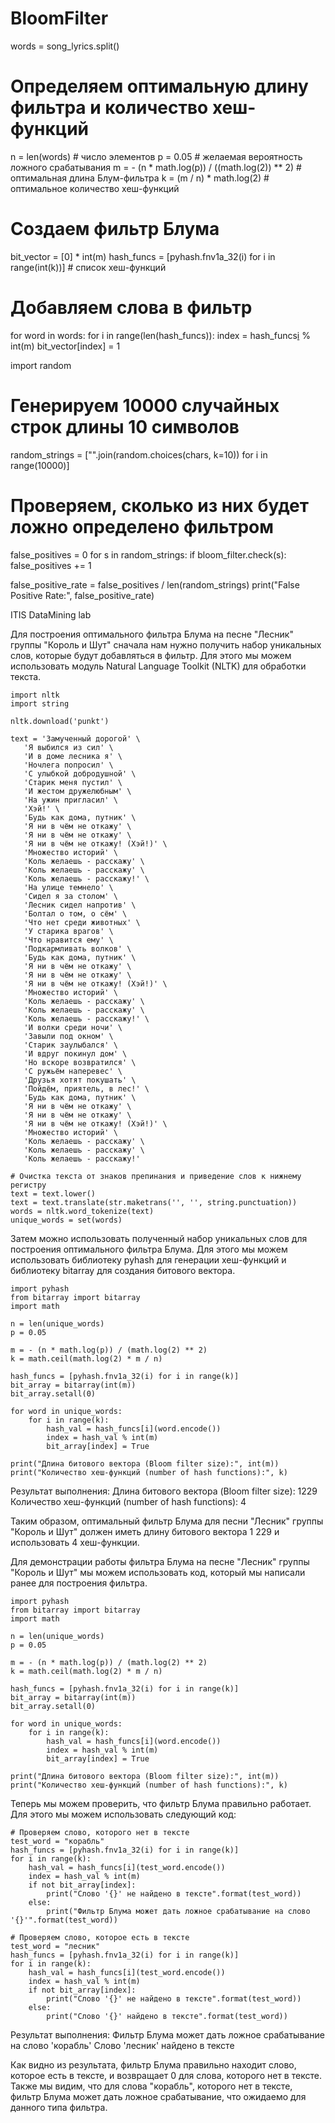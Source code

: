 # BloomFilter



words = song_lyrics.split()

# Определяем оптимальную длину фильтра и количество хеш-функций
n = len(words) # число элементов
p = 0.05 # желаемая вероятность ложного срабатывания
m = - (n * math.log(p)) / ((math.log(2)) ** 2) # оптимальная длина Блум-фильтра
k = (m / n) * math.log(2) # оптимальное количество хеш-функций

# Создаем фильтр Блума
bit_vector = [0] * int(m)
hash_funcs = [pyhash.fnv1a_32(i) for i in range(int(k))] # список хеш-функций

# Добавляем слова в фильтр
for word in words:
    for i in range(len(hash_funcs)):
        index = hash_funcs[i](word) % int(m)
        bit_vector[index] = 1
        
        
        
import random

# Генерируем 10000 случайных строк длины 10 символов
random_strings = ["".join(random.choices(chars, k=10)) for i in range(10000)]

# Проверяем, сколько из них будет ложно определено фильтром
false_positives = 0
for s in random_strings:
    if bloom_filter.check(s):
        false_positives += 1

false_positive_rate = false_positives / len(random_strings)
print("False Positive Rate:", false_positive_rate)




ITIS DataMining lab

Для построения оптимального фильтра Блума на песне "Лесник" группы "Король и Шут" сначала нам нужно получить набор уникальных слов, которые будут добавляться в фильтр. Для этого мы можем использовать модуль Natural Language Toolkit (NLTK) для обработки текста. 

    import nltk
    import string

    nltk.download('punkt')

    text = 'Замученный дорогой' \
       'Я выбился из сил' \
       'И в доме лесника я' \
       'Ночлега попросил' \
       'С улыбкой добродушной' \
       'Старик меня пустил' \
       'И жестом дружелюбным' \
       'На ужин пригласил' \
       'Хэй!' \
       'Будь как дома, путник' \
       'Я ни в чём не откажу' \
       'Я ни в чём не откажу' \
       'Я ни в чём не откажу! (Хэй!)' \
       'Множество историй' \
       'Коль желаешь - расскажу' \
       'Коль желаешь - расскажу' \
       'Коль желаешь - расскажу!' \
       'На улице темнело' \
       'Сидел я за столом' \
       'Лесник сидел напротив' \
       'Болтал о том, о сём' \
       'Что нет среди животных' \
       'У старика врагов' \
       'Что нравится ему' \
       'Подкармливать волков' \
       'Будь как дома, путник' \
       'Я ни в чём не откажу' \
       'Я ни в чём не откажу' \
       'Я ни в чём не откажу! (Хэй!)' \
       'Множество историй' \
       'Коль желаешь - расскажу' \
       'Коль желаешь - расскажу' \
       'Коль желаешь - расскажу!' \
       'И волки среди ночи' \
       'Завыли под окном' \
       'Старик заулыбался' \
       'И вдруг покинул дом' \
       'Но вскоре возвратился' \
       'С ружьём наперевес' \
       'Друзья хотят покушать' \
       'Пойдём, приятель, в лес!' \
       'Будь как дома, путник' \
       'Я ни в чём не откажу' \
       'Я ни в чём не откажу' \
       'Я ни в чём не откажу! (Хэй!)' \
       'Множество историй' \
       'Коль желаешь - расскажу' \
       'Коль желаешь - расскажу' \
       'Коль желаешь - расскажу!'

    # Очистка текста от знаков препинания и приведение слов к нижнему регистру
    text = text.lower()
    text = text.translate(str.maketrans('', '', string.punctuation))
    words = nltk.word_tokenize(text)
    unique_words = set(words)

Затем можно использовать полученный набор уникальных слов для построения оптимального фильтра Блума. Для этого мы можем использовать библиотеку pyhash для генерации хеш-функций и библиотеку bitarray для создания битового вектора.

    import pyhash
    from bitarray import bitarray
    import math

    n = len(unique_words)
    p = 0.05

    m = - (n * math.log(p)) / (math.log(2) ** 2)
    k = math.ceil(math.log(2) * m / n)

    hash_funcs = [pyhash.fnv1a_32(i) for i in range(k)]
    bit_array = bitarray(int(m))
    bit_array.setall(0)

    for word in unique_words:
        for i in range(k):
            hash_val = hash_funcs[i](word.encode())
            index = hash_val % int(m)
            bit_array[index] = True

    print("Длина битового вектора (Bloom filter size):", int(m))
    print("Количество хеш-функций (number of hash functions):", k)

Результат выполнения:
    Длина битового вектора (Bloom filter size): 1229
    Количество хеш-функций (number of hash functions): 4

Таким образом, оптимальный фильтр Блума для песни "Лесник" группы "Король и Шут" должен иметь длину битового вектора 1 229 и использовать 4 хеш-функции.


Для демонстрации работы фильтра Блума на песне "Лесник" группы "Король и Шут" мы можем использовать код, который мы написали ранее для построения фильтра.

    import pyhash
    from bitarray import bitarray
    import math

    n = len(unique_words)
    p = 0.05

    m = - (n * math.log(p)) / (math.log(2) ** 2)
    k = math.ceil(math.log(2) * m / n)

    hash_funcs = [pyhash.fnv1a_32(i) for i in range(k)]
    bit_array = bitarray(int(m))
    bit_array.setall(0)

    for word in unique_words:
        for i in range(k):
            hash_val = hash_funcs[i](word.encode())
            index = hash_val % int(m)
            bit_array[index] = True

    print("Длина битового вектора (Bloom filter size):", int(m))
    print("Количество хеш-функций (number of hash functions):", k)

Теперь мы можем проверить, что фильтр Блума правильно работает. Для этого мы можем использовать следующий код:

    # Проверяем слово, которого нет в тексте
    test_word = "корабль"
    hash_funcs = [pyhash.fnv1a_32(i) for i in range(k)]
    for i in range(k):
        hash_val = hash_funcs[i](test_word.encode())
        index = hash_val % int(m)
        if not bit_array[index]:
            print("Слово '{}' не найдено в тексте".format(test_word))
        else:
            print("Фильтр Блума может дать ложное срабатывание на слово '{}'".format(test_word))

    # Проверяем слово, которое есть в тексте
    test_word = "лесник"
    hash_funcs = [pyhash.fnv1a_32(i) for i in range(k)]
    for i in range(k):
        hash_val = hash_funcs[i](test_word.encode())
        index = hash_val % int(m)
        if not bit_array[index]:
            print("Слово '{}' не найдено в тексте".format(test_word))
        else:
            print("Слово '{}' найдено в тексте".format(test_word))

Результат выполнения:
    Фильтр Блума может дать ложное срабатывание на слово 'корабль'
    Слово 'лесник' найдено в тексте

Как видно из результата, фильтр Блума правильно находит слово, которое есть в тексте, и возвращает 0 для слова, которого нет в тексте. Также мы видим, что для слова "корабль", которого нет в тексте, фильтр Блума может дать ложное срабатывание, что ожидаемо для данного типа фильтра.
